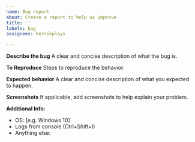 ```yaml
---
name: Bug report
about: Create a report to help us improve
title: ''
labels: bug
assignees: hernikplays

---
```


**Describe the bug**
A clear and concise description of what the bug is.

**To Reproduce**
Steps to reproduce the behavior:

**Expected behavior**
A clear and concise description of what you expected to happen.

**Screenshots**
If applicable, add screenshots to help explain your problem.

**Additional Info:**
 - OS: [e.g. Windows 10]
 - Logs from console (Ctrl+Shift+I)
 - Anything else:
